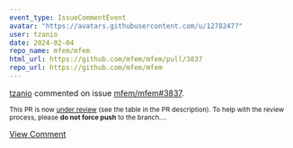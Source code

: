 ```yaml
---
event_type: IssueCommentEvent
avatar: "https://avatars.githubusercontent.com/u/1278247?"
user: tzanio
date: 2024-02-04
repo_name: mfem/mfem
html_url: https://github.com/mfem/mfem/pull/3837
repo_url: https://github.com/mfem/mfem
---
```


<a href='https://github.com/tzanio' target='_blank'>tzanio</a> commented on issue <a href='https://github.com/mfem/mfem/pull/3837' target='_blank'>mfem/mfem#3837</a>.

<small>This PR is now [under review](https://github.com/mfem/mfem/blob/master/CONTRIBUTING.md#pull-requests) (see the table in the PR description). To help with the review process, please **do not force push** to the branch....</small>

<a href='https://github.com/mfem/mfem/pull/3837' target='_blank'>View Comment</a>